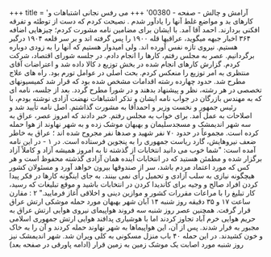+++
title = 'آرامش و چالش - صفحه - 00380'
+++
می رفس نجانی اشتباهات و کارهای بد و مواضع غلط آنها را یادآور شدم . نصیحت کردم که دست از توطئه و تفرقه افکنی بردارند. احمد آقا آمد. با ایشان برای مضامین نامه مشورت کردم؛ چیزهایی اضافه ۳۶۴ اخبار جبهه میگوید، عراقیها قله ۱۹۰۰ را پس گرفته اند و بر سر قلعه ۱۹۰۴ درگیر هستیم. نیروی تازه نفس آورده اند. ولی امیدوار هستیم که آنها را به زودی دوباره برگردانیم. عصر به مجلس رفتم، کارها را انجام دادم. در جلسه شورای اقتصاد، شرکت کردم. گزارش کارهای انجام شده در بخش توزیع د کالا داده شد و اعتراضات آقای منتظری به امر توزیع را منعکس کردم. بحث اصلی در عوامل تورم بود. راه های علاج مطرح شد. حدود چهارده رشته اقدامات مشخص شده بود که قرار شد کمیسیونهای تخصصی در هر رشته، نظر و پیشنهاد بدهند و در شورا مطرح گردد. بعد از جلسه، نامه ای که به مهندس بازرگان در جواب نامه ایشان و تذکر اشتباهات نهضت آزادی نوشته بودم، با رئیس جمهور و نخست وزیر و احمدآقا به مشورت گذاشتم. اصل نامه تأیید شد و اصلاحات به عمل آمد. برای خواب به مجلس رفتم. خبر دادند که امروز عصر، عراق به سه شهر اندیمشک و مسجدسلیمان و بهبهان موشک زده و به شهر نهاوند از هوا حمله کرده است. مجموعاً در حدود ۷۰ نفر شهید و صدها نفر مجروح شده اند ؛ عراق به خاطر ضعف نیروهایش، گارد ریاست جمهوری را به پنجوین فرستاده است. در ۱ - در این نامه آمده است: "شما خوب می دانید انتخابات از گذشته تا به امروز همیشه آزاد و کاملاً آزاد برگزار شده و مطمئن هستید که در انتخابات آینده همان آزادی گذشته محفوظ است و هر کس که مورد اعتماد مردم باشد، سر از صندوقها بیرون خواهد آورد و مسئولان کشور هیچگونه نیازی به سلب آزادی و تحمیل رأی نمی بینند. به جای اینگونه کارها در فکر پیدا کردن افراد صالح و وجیه برای کاندیدا کردن در انتخابات باشید و موقع تبلیغات که رسید، کار تبلیغ را با مراعات مقررات کشور و موازین دینی و اخلاقی آغاز فرمایید." ۲ : مقارن ساعت ۱۷ و ۳۵ دقیقه روز شنبه ۱۴ آبان شهر بهبهان مورد حمله موشکی ارتش عراق قرار گرفت. همچنین عصر روز شنبه سه فروند هواپیمای نیروی هوایی ارتش عراق به حریم هوایی خرم آباد تجاوز کردند اما با هوشیاری پدافند هوایی ارتش جمهوری اسلامی مجبور به فرار شدند. پس از آن، این هواپیماها به شهر نهاوند حمله کردند و آن را به خاک و خون کشیدند. در این حمله ۴۰ باب منزل مسکونی به کلی ویران شد. شهر اندیمشک نیز روز شنبه مورد اصابت یک موشک زمین به زمین قرار (ادامه پاورقی در صفحه بعد)